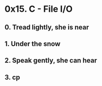 # 0x15. C - File I/O
## 0. Tread lightly, she is near 
## 1. Under the snow 
## 2. Speak gently, she can hear
## 3. cp
